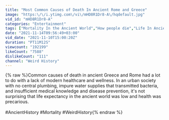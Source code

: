 ```yaml
---
title: "Most Common Causes of Death In Ancient Rome and Greece"
image: "https:\/\/i.ytimg.com\/vi\/mHD8R1Dr8-A\/hqdefault.jpg"
vid_id: "mHD8R1Dr8-A"
categories: "Entertainment"
tags: ["Mortality In the Ancient World","How people die","Life In Ancient Greece"]
date: "2021-11-14T09:56:49+03:00"
vid_date: "2021-11-10T15:00:20Z"
duration: "PT11M12S"
viewcount: "192199"
likeCount: "7588"
dislikeCount: "111"
channel: "Weird History"
---
```

{% raw %}Common causes of death in ancient Greece and Rome had a lot to do with a lack of modern healthcare and wellness. In an urban society with no central plumbing, impure water supplies that transmitted bacteria, and insufficient medical knowledge and disease prevention, it's not surprising that life expectancy in the ancient world was low and health was precarious.<br /><br />#AncientHistory #Mortality #WeirdHistory{% endraw %}
